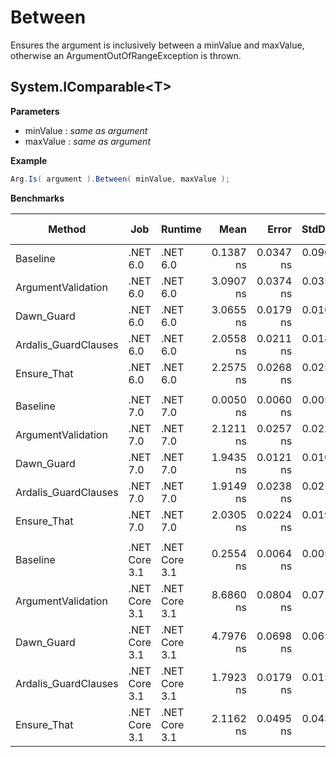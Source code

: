 # Between

Ensures the argument is inclusively between a minValue and maxValue, otherwise an ArgumentOutOfRangeException is thrown.

## System.IComparable\<T\>

**Parameters**

- minValue : *same as argument*
- maxValue : *same as argument*

**Example**

``` c#
Arg.Is( argument ).Between( minValue, maxValue );
```

**Benchmarks**

|               Method |           Job |       Runtime |      Mean |     Error |    StdDev |    Median | Ratio | RatioSD | Allocated | Alloc Ratio |
|--------------------- |-------------- |-------------- |----------:|----------:|----------:|----------:|------:|--------:|----------:|------------:|
|             Baseline |      .NET 6.0 |      .NET 6.0 | 0.1387 ns | 0.0347 ns | 0.0961 ns | 0.1082 ns |  1.00 |    0.00 |         - |          NA |
|   ArgumentValidation |      .NET 6.0 |      .NET 6.0 | 3.0907 ns | 0.0374 ns | 0.0350 ns | 3.0917 ns | 13.16 |    3.85 |         - |          NA |
|           Dawn_Guard |      .NET 6.0 |      .NET 6.0 | 3.0655 ns | 0.0179 ns | 0.0167 ns | 3.0687 ns | 13.04 |    3.78 |         - |          NA |
| Ardalis_GuardClauses |      .NET 6.0 |      .NET 6.0 | 2.0558 ns | 0.0211 ns | 0.0187 ns | 2.0536 ns |  8.96 |    2.58 |         - |          NA |
|          Ensure_That |      .NET 6.0 |      .NET 6.0 | 2.2575 ns | 0.0268 ns | 0.0250 ns | 2.2576 ns |  9.60 |    2.76 |         - |          NA |
|                      |               |               |           |           |           |           |       |         |           |             |
|             Baseline |      .NET 7.0 |      .NET 7.0 | 0.0050 ns | 0.0060 ns | 0.0056 ns | 0.0039 ns |     ? |       ? |         - |           ? |
|   ArgumentValidation |      .NET 7.0 |      .NET 7.0 | 2.1211 ns | 0.0257 ns | 0.0228 ns | 2.1231 ns |     ? |       ? |         - |           ? |
|           Dawn_Guard |      .NET 7.0 |      .NET 7.0 | 1.9435 ns | 0.0121 ns | 0.0101 ns | 1.9423 ns |     ? |       ? |         - |           ? |
| Ardalis_GuardClauses |      .NET 7.0 |      .NET 7.0 | 1.9149 ns | 0.0238 ns | 0.0211 ns | 1.9156 ns |     ? |       ? |         - |           ? |
|          Ensure_That |      .NET 7.0 |      .NET 7.0 | 2.0305 ns | 0.0224 ns | 0.0198 ns | 2.0294 ns |     ? |       ? |         - |           ? |
|                      |               |               |           |           |           |           |       |         |           |             |
|             Baseline | .NET Core 3.1 | .NET Core 3.1 | 0.2554 ns | 0.0064 ns | 0.0057 ns | 0.2542 ns |  1.00 |    0.00 |         - |          NA |
|   ArgumentValidation | .NET Core 3.1 | .NET Core 3.1 | 8.6860 ns | 0.0804 ns | 0.0713 ns | 8.6731 ns | 34.02 |    0.89 |         - |          NA |
|           Dawn_Guard | .NET Core 3.1 | .NET Core 3.1 | 4.7976 ns | 0.0698 ns | 0.0653 ns | 4.7905 ns | 18.81 |    0.39 |         - |          NA |
| Ardalis_GuardClauses | .NET Core 3.1 | .NET Core 3.1 | 1.7923 ns | 0.0179 ns | 0.0158 ns | 1.7924 ns |  7.02 |    0.18 |         - |          NA |
|          Ensure_That | .NET Core 3.1 | .NET Core 3.1 | 2.1162 ns | 0.0495 ns | 0.0439 ns | 2.1179 ns |  8.29 |    0.27 |         - |          NA |